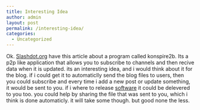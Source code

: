 ```yaml
---
title: Interesting Idea
author: admin
layout: post
permalink: /interesting-idea/
categories:
  - Uncategorized
---
```

Ok. [Slashdot.org][1] have this article about a program called konspire2b. Its a p2p like application that allows you to subscribe to channels and then recive data when it is updated. its an interesting idea, and i would think about it for the blog. if i could get it to automaticlly send the blog files to users, then you could subscribe and every time i add a new post or update something, it would be sent to you. if i where to release [software][2] it could be delevered to you too. you could help by sharing the file that was sent to you, which i think is done automaticly. it will take some though. but good none the less.

 [1]: http://slashdot.org/articles/03/06/11/1212233.shtml?tid=126&tid=95
 [2]: http://software.lotas-smartman.net